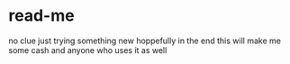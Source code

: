 # read-me
no clue just trying something new
hoppefully in the end this will make me some cash and anyone who uses it as well
